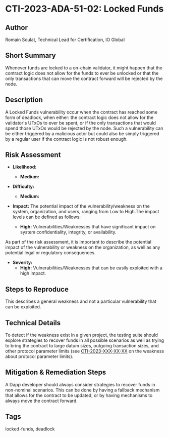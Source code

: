 # CTI-2023-ADA-51-02: Locked Funds

## Author

Romain Soulat, Technical Lead for Certification, IO Global

## Short Summary

Whenever funds are locked to a on-chain validator, it might happen that the contract logic does not allow for the funds to ever be unlocked or that the only transactions that can move the contract forward will be rejected by the node.

## Description

A Locked Funds vulnerability occur when the contract has reached some form of deadlock, when either: the contract logic does not allow for the validator's UTxOs to ever be spent, or if the only transactions that would spend those UTxOs would be rejected by the node. Such a vulnerability can be either triggered by a malicious actor but could also be simply triggered by a regular user if the contract logic is not robust enough.

## Risk Assessment

- **Likelihood:**
  - **Medium:**

- **Difficulty:**
  - **Medium:**

- **Impact:** The potential impact of the vulnerability/weakness on the system, organization, and users, ranging from Low to High.The impact levels can be defined as follows:
  - **High:** Vulnerabilities/Weaknesses that have significant impact on system confidentiality, integrity, or availability.

As part of the risk assessment, it is important to describe the potential impact of the vulnerability or weakness on the organization, as well as any potential legal or regulatory consequences.

- **Severity:** 
  - **High:** Vulnerabilities/Weaknesses that can be easily exploited with a high impact.


## Steps to Reproduce

This describes a general weakness and not a particular vulnerability that can be exploited. 

## Technical Details

To detect if the weakness exist in a given project, the testing suite should explore strategies to recover funds in all possible scenarios as well as trying to bring the contract to large datum sizes, outgoing transaction sizes, and other protocol parameter limits (see [CTI-2023-XXX-XX-XX]() on the weakness about protocol parameter limits).

## Mitigation & Remediation Steps

A Dapp developer should always consider strategies to recover funds in non-nominal scenarios. This can be done by having a fallback mechanism that allows for the contract to be updated, or by having mechanisms to always move the contract forward.

## Tags

locked-funds, deadlock